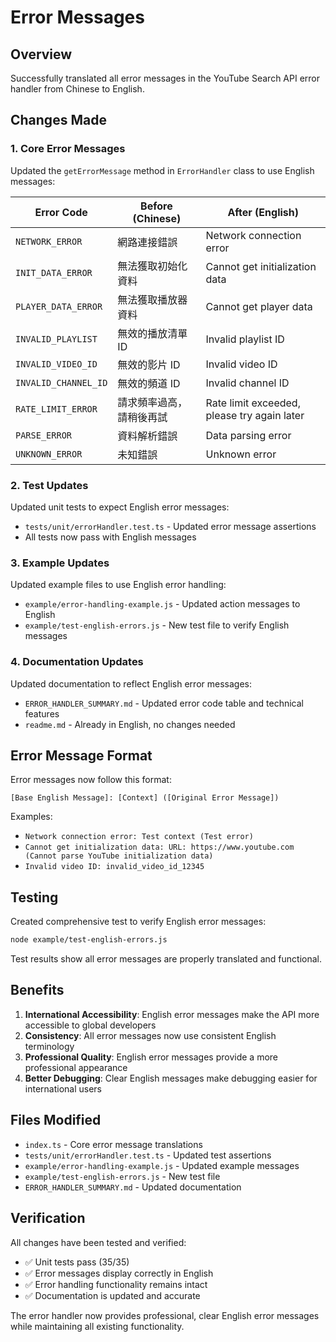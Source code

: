 # Error Messages

## Overview

Successfully translated all error messages in the YouTube Search API error handler from Chinese to English.

## Changes Made

### 1. Core Error Messages

Updated the `getErrorMessage` method in `ErrorHandler` class to use English messages:

| Error Code           | Before (Chinese)         | After (English)                             |
| -------------------- | ------------------------ | ------------------------------------------- |
| `NETWORK_ERROR`      | 網路連接錯誤             | Network connection error                    |
| `INIT_DATA_ERROR`    | 無法獲取初始化資料       | Cannot get initialization data              |
| `PLAYER_DATA_ERROR`  | 無法獲取播放器資料       | Cannot get player data                      |
| `INVALID_PLAYLIST`   | 無效的播放清單 ID        | Invalid playlist ID                         |
| `INVALID_VIDEO_ID`   | 無效的影片 ID            | Invalid video ID                            |
| `INVALID_CHANNEL_ID` | 無效的頻道 ID            | Invalid channel ID                          |
| `RATE_LIMIT_ERROR`   | 請求頻率過高，請稍後再試 | Rate limit exceeded, please try again later |
| `PARSE_ERROR`        | 資料解析錯誤             | Data parsing error                          |
| `UNKNOWN_ERROR`      | 未知錯誤                 | Unknown error                               |

### 2. Test Updates

Updated unit tests to expect English error messages:

- `tests/unit/errorHandler.test.ts` - Updated error message assertions
- All tests now pass with English messages

### 3. Example Updates

Updated example files to use English error handling:

- `example/error-handling-example.js` - Updated action messages to English
- `example/test-english-errors.js` - New test file to verify English messages

### 4. Documentation Updates

Updated documentation to reflect English error messages:

- `ERROR_HANDLER_SUMMARY.md` - Updated error code table and technical features
- `readme.md` - Already in English, no changes needed

## Error Message Format

Error messages now follow this format:

```
[Base English Message]: [Context] ([Original Error Message])
```

Examples:

- `Network connection error: Test context (Test error)`
- `Cannot get initialization data: URL: https://www.youtube.com (Cannot parse YouTube initialization data)`
- `Invalid video ID: invalid_video_id_12345`

## Testing

Created comprehensive test to verify English error messages:

```bash
node example/test-english-errors.js
```

Test results show all error messages are properly translated and functional.

## Benefits

1. **International Accessibility**: English error messages make the API more accessible to global developers
2. **Consistency**: All error messages now use consistent English terminology
3. **Professional Quality**: English error messages provide a more professional appearance
4. **Better Debugging**: Clear English messages make debugging easier for international users

## Files Modified

- `index.ts` - Core error message translations
- `tests/unit/errorHandler.test.ts` - Updated test assertions
- `example/error-handling-example.js` - Updated example messages
- `example/test-english-errors.js` - New test file
- `ERROR_HANDLER_SUMMARY.md` - Updated documentation

## Verification

All changes have been tested and verified:

- ✅ Unit tests pass (35/35)
- ✅ Error messages display correctly in English
- ✅ Error handling functionality remains intact
- ✅ Documentation is updated and accurate

The error handler now provides professional, clear English error messages while maintaining all existing functionality.
